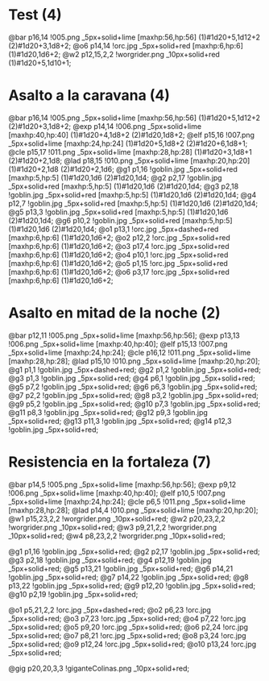 # Test (4)
@bar p16,14 !005.png _5px+solid+lime [maxhp:56,hp:56] (1)#1d20+5,1d12+2 (2)#1d20+3,1d8+2;
@o6 p14,14 !orc.jpg _5px+solid+red [maxhp:6,hp:6] (1)#1d20,1d6+2;
@w2 p12,15,2,2 !worgrider.png _10px+solid+red (1)#1d20+5,1d10+1; 

# Asalto a la caravana (4)

@bar p16,14 !005.png _5px+solid+lime [maxhp:56,hp:56] (1)#1d20+5,1d12+2 (2)#1d20+3,1d8+2;
@exp p14,14 !006.png _5px+solid+lime [maxhp:40,hp:40] (1)#1d20+4,1d8+2 (2)#1d20,1d8+2; 
@elf p15,16 !007.png _5px+solid+lime [maxhp:24,hp:24] (1)#1d20+5,1d8+2 (2)#1d20+6,1d8+1;
@cle p15,17 !011.png _5px+solid+lime [maxhp:28,hp:28] (1)#1d20+3,1d8+1 (2)#1d20+2,1d8; 
@lad p18,15 !010.png _5px+solid+lime [maxhp:20,hp:20] (1)#1d20+2,1d8 (2)#1d20+2,1d6;
@g1 p1,16 !goblin.jpg _5px+solid+red [maxhp:5,hp:5] (1)#1d20,1d6 (2)#1d20,1d4; 
@g2 p2,17 !goblin.jpg _5px+solid+red [maxhp:5,hp:5] (1)#1d20,1d6 (2)#1d20,1d4; 
@g3 p2,18 !goblin.jpg _5px+solid+red [maxhp:5,hp:5] (1)#1d20,1d6 (2)#1d20,1d4; 
@g4 p12,7 !goblin.jpg _5px+solid+red [maxhp:5,hp:5] (1)#1d20,1d6 (2)#1d20,1d4; 
@g5 p13,3 !goblin.jpg _5px+solid+red [maxhp:5,hp:5] (1)#1d20,1d6 (2)#1d20,1d4; 
@g6 p10,2 !goblin.jpg _5px+solid+red [maxhp:5,hp:5] (1)#1d20,1d6 (2)#1d20,1d4; 
@o1 p13,1 !orc.jpg _5px+dashed+red [maxhp:6,hp:6] (1)#1d20,1d6+2; 
@o2 p12,2 !orc.jpg _5px+solid+red [maxhp:6,hp:6] (1)#1d20,1d6+2; 
@o3 p17,4 !orc.jpg _5px+solid+red [maxhp:6,hp:6] (1)#1d20,1d6+2; 
@o4 p10,1 !orc.jpg _5px+solid+red [maxhp:6,hp:6] (1)#1d20,1d6+2; 
@o5 p1,15 !orc.jpg _5px+solid+red [maxhp:6,hp:6] (1)#1d20,1d6+2; 
@o6 p3,17 !orc.jpg _5px+solid+red [maxhp:6,hp:6] (1)#1d20,1d6+2;

# Asalto en mitad de la noche (2)
@bar p12,11 !005.png _5px+solid+lime [maxhp:56,hp:56]; 
@exp p13,13 !006.png _5px+solid+lime [maxhp:40,hp:40]; 
@elf p15,13 !007.png _5px+solid+lime [maxhp:24,hp:24]; 
@cle p16,12 !011.png _5px+solid+lime [maxhp:28,hp:28]; 
@lad p15,10 !010.png _5px+solid+lime [maxhp:20,hp:20];
@g1 p1,1 !goblin.jpg _5px+dashed+red; 
@g2 p1,2 !goblin.jpg _5px+solid+red; 
@g3 p1,3 !goblin.jpg _5px+solid+red; 
@g4 p6,1 !goblin.jpg _5px+solid+red; 
@g5 p7,2 !goblin.jpg _5px+solid+red; 
@g6 p6,3 !goblin.jpg _5px+solid+red; 
@g7 p2,2 !goblin.jpg _5px+solid+red; 
@g8 p3,2 !goblin.jpg _5px+solid+red; 
@g9 p5,2 !goblin.jpg _5px+solid+red; 
@g10 p7,3 !goblin.jpg _5px+solid+red;
@g11 p8,3 !goblin.jpg _5px+solid+red; 
@g12 p9,3 !goblin.jpg _5px+solid+red; 
@g13 p11,3 !goblin.jpg _5px+solid+red; 
@g14 p12,3 !goblin.jpg _5px+solid+red; 


# Resistencia en la fortaleza (7)

@bar p14,5 !005.png _5px+solid+lime [maxhp:56,hp:56]; @exp p9,12 !006.png _5px+solid+lime [maxhp:40,hp:40]; @elf p10,5 !007.png _5px+solid+lime [maxhp:24,hp:24]; @cle p6,5 !011.png _5px+solid+lime [maxhp:28,hp:28]; @lad p14,4 !010.png _5px+solid+lime [maxhp:20,hp:20];
@w1 p15,23,2,2 !worgrider.png _10px+solid+red; 
@w2 p20,23,2,2 !worgrider.png _10px+solid+red; 
@w3 p9,21,2,2 !worgrider.png _10px+solid+red; 
@w4 p8,23,2,2 !worgrider.png _10px+solid+red;

@g1 p1,16 !goblin.jpg _5px+solid+red; 
@g2 p2,17 !goblin.jpg _5px+solid+red; 
@g3 p2,18 !goblin.jpg _5px+solid+red; 
@g4 p12,19 !goblin.jpg _5px+solid+red; 
@g5 p13,21 !goblin.jpg _5px+solid+red;
@g6 p14,21 !goblin.jpg _5px+solid+red; 
@g7 p14,22 !goblin.jpg _5px+solid+red;
@g8 p13,22 !goblin.jpg _5px+solid+red; 
@g9 p12,20 !goblin.jpg _5px+solid+red;
@g10 p2,19 !goblin.jpg _5px+solid+red; 

@o1 p5,21,2,2 !orc.jpg _5px+dashed+red; 
@o2 p6,23 !orc.jpg _5px+solid+red; 
@o3 p7,23 !orc.jpg _5px+solid+red; 
@o4 p7,22 !orc.jpg _5px+solid+red; 
@o5 p9,20 !orc.jpg _5px+solid+red; 
@o6 p2,24 !orc.jpg _5px+solid+red;
@o7 p8,21 !orc.jpg _5px+solid+red; 
@o8 p3,24 !orc.jpg _5px+solid+red;
@o9 p12,24 !orc.jpg _5px+solid+red; 
@o10 p13,24 !orc.jpg _5px+solid+red;

@gig p20,20,3,3 !giganteColinas.png _10px+solid+red;
